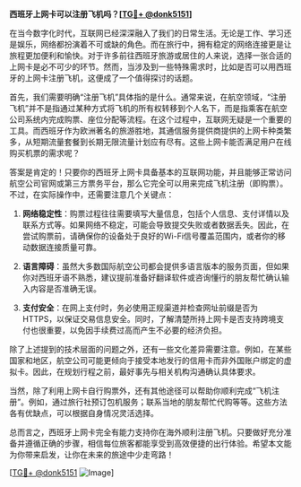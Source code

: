 **西班牙上网卡可以注册飞机吗？[[TG💪+ @donk5151](https://t.me/s/donk5151)]**

在当今数字化时代，互联网已经深深融入了我们的日常生活。无论是工作、学习还是娱乐，网络都扮演着不可或缺的角色。而在旅行中，拥有稳定的网络连接更是让旅程更加便利和愉快。对于许多前往西班牙旅游或居住的人来说，选择一张合适的上网卡是必不可少的环节。然而，当涉及到一些特殊需求时，比如是否可以用西班牙的上网卡注册飞机，这便成了一个值得探讨的话题。

首先，我们需要明确“注册飞机”具体指的是什么。通常来说，在航空领域，“注册飞机”并不是指通过某种方式将飞机的所有权转移到个人名下，而是指乘客在航空公司系统内完成购票、座位分配等流程。在这个过程中，互联网无疑是一个重要的工具。而西班牙作为欧洲著名的旅游胜地，其通信服务提供商提供的上网卡种类繁多，从短期流量套餐到长期无限流量计划应有尽有。这些上网卡能否满足用户在线购买机票的需求呢？

答案是肯定的！只要你的西班牙上网卡具备基本的互联网功能，并且能够正常访问航空公司官网或第三方票务平台，那么它完全可以用来完成飞机注册（即购票）。不过，在实际操作中，还需要注意几个关键点：

1. **网络稳定性**：购票过程往往需要填写大量信息，包括个人信息、支付详情以及联系方式等。如果网络不稳定，可能会导致提交失败或者数据丢失。因此，在尝试购票前，请确保你的设备处于良好的Wi-Fi信号覆盖范围内，或者你的移动数据连接质量可靠。
   
2. **语言障碍**：虽然大多数国际航空公司都会提供多语言版本的服务页面，但如果你对西班牙语不熟悉，建议提前准备好翻译软件或咨询懂行的朋友帮忙确认输入内容是否准确无误。

3. **支付安全**：在网上支付时，务必使用正规渠道并检查网址前缀是否为HTTPS，以保证交易信息安全。同时，了解清楚所持上网卡是否支持跨境支付也很重要，以免因手续费过高而产生不必要的经济负担。

除了上述提到的技术层面的问题之外，还有一些文化差异需要注意。例如，在某些国家和地区，航空公司可能更倾向于接受本地发行的信用卡而非外国账户绑定的虚拟卡。因此，在规划行程之前，最好事先与相关机构沟通确认具体要求。

当然，除了利用上网卡自行购票外，还有其他途径可以帮助你顺利完成“飞机注册”。例如，通过旅行社预订包机服务；联系当地的朋友帮忙代购等等。这些方法各有优缺点，可以根据自身情况灵活选择。

总而言之，西班牙上网卡完全有能力支持你在海外顺利注册飞机。只要做好充分准备并遵循正确的步骤，相信每位旅客都能享受到高效便捷的出行体验。希望本文能为你带来启发，让你在未来的旅途中少走弯路！

[[TG💪+ @donk5151](https://t.me/s/donk5151) ![Image](https://i.postimg.cc/rwNCRYN7/Snipaste-2025-04-30-17-27-05.png)]